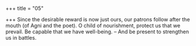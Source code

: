 +++
title = "05"

+++
Since the desirable reward is now just ours, our patrons follow after the  mouth (of Agni and the poet).
O child of nourishment, protect us that we prevail. Be capable that we  have well-being.
– And be present to strengthen us in battles.
